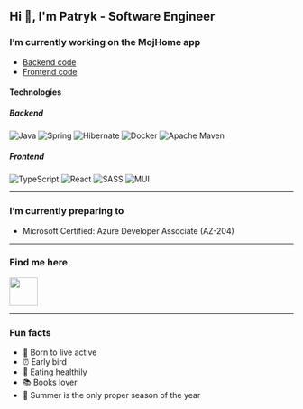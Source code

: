 
## Hi 👋, I'm Patryk - Software Engineer

### I’m currently working on the MojHome app

  - [Backend code](https://github.com/vicardo11/mojhome-backend)
  - [Frontend code](https://github.com/vicardo11/mojhome-frontend)

#### Technologies

##### Backend
![Java](https://img.shields.io/badge/java-%23ED8B00.svg?style=for-the-badge&logo=openjdk&logoColor=white)
![Spring](https://img.shields.io/badge/spring-%236DB33F.svg?style=for-the-badge&logo=spring&logoColor=white)
![Hibernate](https://img.shields.io/badge/Hibernate-59666C?style=for-the-badge&logo=Hibernate&logoColor=white)
![Docker](https://img.shields.io/badge/docker-%230db7ed.svg?style=for-the-badge&logo=docker&logoColor=white)
![Apache Maven](https://img.shields.io/badge/Maven-C71A36?style=for-the-badge&logo=Apache%20Maven&logoColor=white)

##### Frontend
![TypeScript](https://img.shields.io/badge/typescript-%23007ACC.svg?style=for-the-badge&logo=typescript&logoColor=white)
![React](https://img.shields.io/badge/react-%2320232a.svg?style=for-the-badge&logo=react&logoColor=%2361DAFB)
![SASS](https://img.shields.io/badge/SASS-hotpink.svg?style=for-the-badge&logo=SASS&logoColor=white)
![MUI](https://img.shields.io/badge/MUI-%230081CB.svg?style=for-the-badge&logo=mui&logoColor=white)

---
### I’m currently preparing to
- Microsoft Certified: Azure Developer Associate (AZ-204)

---
### Find me here
[<img height="50" src="https://www.svgrepo.com/show/448234/linkedin.svg">](https://linkedin.com/in/patryk-sosiński-14ba6917b)

---
### Fun facts
- 🚴 Born to live active <br>
- ⏰ Early bird <br>
- 🍱 Eating healthily <br>
- 📚 Books lover <br>
- 🌅 Summer is the only proper season of the year <br>
